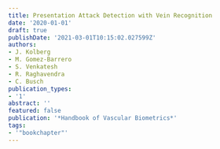 ```yaml
---
title: Presentation Attack Detection with Vein Recognition
date: '2020-01-01'
draft: true
publishDate: '2021-03-01T10:15:02.027599Z'
authors:
- J. Kolberg
- M. Gomez-Barrero
- S. Venkatesh
- R. Raghavendra
- C. Busch
publication_types:
- '1'
abstract: ''
featured: false
publication: '*Handbook of Vascular Biometrics*'
tags:
- '"bookchapter"'
---
```


